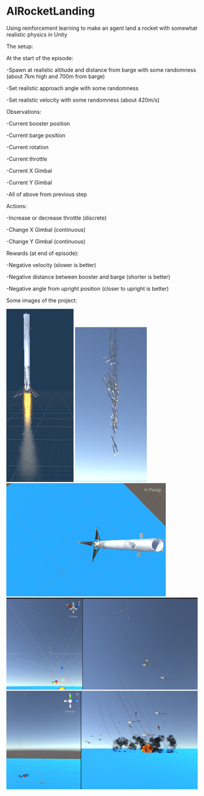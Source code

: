 # AIRocketLanding
Using reinforcement learning to make an agent land a rocket with somewhat realistic physics in Unity

The setup:

At the start of the episode:

-Spawn at realistic altitude and distance from barge with some randomness (about 7km high and 700m from barge)

-Set realistic approach angle with some randomness 

-Set realistic velocity with some randomness (about 420m/s)


Observations:

-Current booster position

-Current barge position

-Current rotation

-Current throttle

-Current X Gimbal

-Current Y Gimbal

-All of above from previous step


Actions:

-Increase or decrease throttle (discrete)

-Change X Gimbal (continuous)

-Change Y Gimbal (continuous)


Rewards (at end of episode):

-Negative velocity (slower is better)

-Negative distance between booster and barge (shorter is better)

-Negative angle from upright position (closer to upright is better)


Some images of the project:

![alt text](https://github.com/Jonathon-A/AIRocketLanding/blob/main/Images/Rocket.png)
![alt text](https://github.com/Jonathon-A/AIRocketLanding/blob/main/Images/RocketTornado.png)
![alt text](https://github.com/Jonathon-A/AIRocketLanding/blob/main/Images/RocketSpawn.png)
![alt text](https://github.com/Jonathon-A/AIRocketLanding/blob/main/Images/RocketDiver2.png)
![alt text](https://github.com/Jonathon-A/AIRocketLanding/blob/main/Images/RocketsDivert.png)

